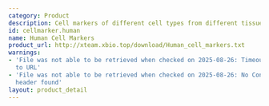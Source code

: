```yaml
---
category: Product
description: Cell markers of different cell types from different tissues in human
id: cellmarker.human
name: Human Cell Markers
product_url: http://xteam.xbio.top/download/Human_cell_markers.txt
warnings:
- 'File was not able to be retrieved when checked on 2025-08-26: Timeout connecting
  to URL'
- 'File was not able to be retrieved when checked on 2025-08-26: No Content-Length
  header found'
layout: product_detail
---
```

